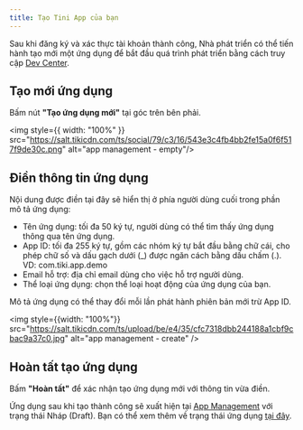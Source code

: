 ```yaml
---
title: Tạo Tini App của bạn
---
```


Sau khi đăng ký và xác thực tài khoản thành công, Nhà phát triển có thể tiến hành tạo mới một ứng dụng để bắt đầu quá trình phát triển bằng cách truy cập [Dev Center](/apps).

## Tạo mới ứng dụng

Bấm nút **"Tạo ứng dụng mới"** tại góc trên bên phải.

<img style={{ width: "100%" }} src="https://salt.tikicdn.com/ts/social/79/c3/16/543e3c4fb4bb2fe15a0f6f517f9de30c.png" alt="app management - empty"/>

## Điền thông tin ứng dụng

Nội dung được điền tại đây sẽ hiển thị ở phía người dùng cuối trong phần mô tả ứng dụng:

- Tên ứng dụng: tối đa 50 ký tự, người dùng có thể tìm thấy ứng dụng thông qua tên ứng dụng.<br/>
- App ID: tối đa 255 ký tự, gồm các nhóm ký tự bắt đầu bằng chữ cái, cho phép chữ số và dấu gạch dưới (\_) được ngăn cách bằng dấu chấm (.). VD: com.tiki.app.demo
- Email hỗ trợ: địa chỉ email dùng cho việc hỗ trợ người dùng.
- Thể loại ứng dụng: chọn thể loại hoạt động của ứng dụng của bạn.

Mô tả ứng dụng có thể thay đổi mỗi lần phát hành phiên bản mới trừ App ID.

<img style={{width: "100%"}} src="https://salt.tikicdn.com/ts/upload/be/e4/35/cfc7318dbb244188a1cbf9cbac9a37c0.jpg" alt="app management - create" />

## Hoàn tất tạo ứng dụng

Bấm **"Hoàn tất"** để xác nhận tạo ứng dụng mới với thông tin vừa điền.

Ứng dụng sau khi tạo thành công sẽ xuất hiện tại [App Management](https://developer.tiki.vn/apps) với trạng thái Nháp (Draft). Bạn có thể xem thêm về trạng thái ứng dụng [tại đây](/docs/developer/introduce/release#trạng-thái-của-ứng-dụng).
